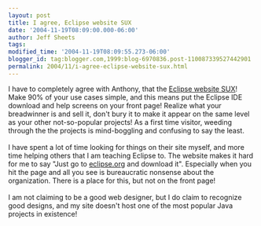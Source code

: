 ```yaml
---
layout: post
title: I agree, Eclipse website SUX
date: '2004-11-19T08:09:00.000-06:00'
author: Jeff Sheets
tags:
modified_time: '2004-11-19T08:09:55.273-06:00'
blogger_id: tag:blogger.com,1999:blog-6970836.post-110087339527442901
permalink: 2004/11/i-agree-eclipse-website-sux.html
---
```


I have to completely agree with Anthony, that the <a
      href="http://aperritano.blogspot.com/2004/11/eclipse-website-sux.html">Eclipse website
      SUX</a>! Make 90% of your use cases simple, and this means put the Eclipse IDE download
      and help screens on your front page! Realize what your breadwinner is and sell it, don't bury
      it to make it appear on the same level as your other not-so-popular projects! As a first time
      visitor, weeding through the the projects is mind-boggling and confusing to say the least.
      <br />
      <br />I have spent a lot of time looking for things on their site myself, and more time
      helping others that I am teaching Eclipse to. The website makes it hard for me to say "Just go
      to <a href="http://eclipse.org/">eclipse.org</a> and download it". Especially when
      you hit the page and all you see is bureaucratic nonsense about the organization. There is a
      place for this, but not on the front page!
      <br />
      <br />I am not claiming to be a good web designer, but I do claim to recognize good
      designs, and my site doesn't host one of the most popular Java projects in existence!